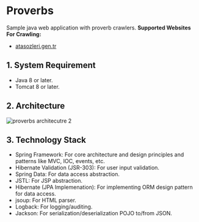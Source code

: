 # Proverbs
Sample java web application with proverb crawlers.
**Supported Websites For Crawling:**
- [atasozleri.gen.tr](http://www.atasozleri.gen.tr/)
## 1. System Requirement
- Java 8 or later.
- Tomcat 8 or later.
## 2. Architecture
![proverbs architecutre 2](https://user-images.githubusercontent.com/6253588/34536774-44b6972e-f0ec-11e7-886c-b7530b82abeb.png)
## 3. Technology Stack
- Spring Framework: For core architecture and design principles and patterns like MVC, IOC, events, etc.
- Hibernate Validation (JSR-303): For user input validation.
- Spring Data: For data access abstraction.
- JSTL: For JSP abstraction.
- Hibernate (JPA Implemenation): For implementing ORM design pattern for data access.
- jsoup: For HTML parser.
- Logback: For logging/auditing.
- Jackson: For serialization/deserialization POJO to/from JSON.
